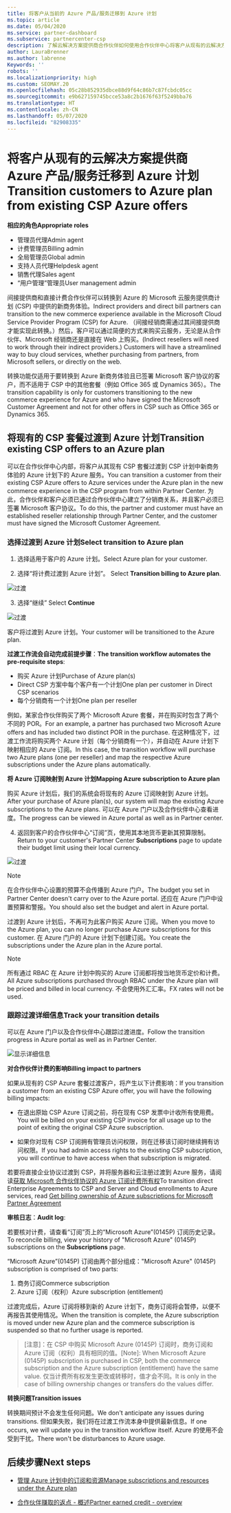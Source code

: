 ```yaml
---
title: 将客户从当前的 Azure 产品/服务迁移到 Azure 计划
ms.topic: article
ms.date: 05/04/2020
ms.service: partner-dashboard
ms.subservice: partnercenter-csp
description: 了解云解决方案提供商合作伙伴如何使用合作伙伴中心将客户从现有的云解决方案提供商 Azure 产品/服务迁移到 Azure 计划下的 Azure 服务。
author: LauraBrenner
ms.author: labrenne
Keywords: ''
robots: ''
ms.localizationpriority: high
ms.custom: SEOMAY.20
ms.openlocfilehash: 05c28b852935dbce88d9f64c86b7c87fcbdc05cc
ms.sourcegitcommit: e9b627159745bcce53a8c2b1676f63f5249bba76
ms.translationtype: HT
ms.contentlocale: zh-CN
ms.lasthandoff: 05/07/2020
ms.locfileid: "82908335"
---
```

# <a name="transition-customers-to-azure-plan-from-existing-csp-azure-offers"></a><span data-ttu-id="3e68d-103">将客户从现有的云解决方案提供商 Azure 产品/服务迁移到 Azure 计划</span><span class="sxs-lookup"><span data-stu-id="3e68d-103">Transition customers to Azure plan from existing CSP Azure offers</span></span>

<span data-ttu-id="3e68d-104">**相应的角色**</span><span class="sxs-lookup"><span data-stu-id="3e68d-104">**Appropriate roles**</span></span>

- <span data-ttu-id="3e68d-105">管理员代理</span><span class="sxs-lookup"><span data-stu-id="3e68d-105">Admin agent</span></span>
- <span data-ttu-id="3e68d-106">计费管理员</span><span class="sxs-lookup"><span data-stu-id="3e68d-106">Billing admin</span></span>
- <span data-ttu-id="3e68d-107">全局管理员</span><span class="sxs-lookup"><span data-stu-id="3e68d-107">Global admin</span></span>
- <span data-ttu-id="3e68d-108">支持人员代理</span><span class="sxs-lookup"><span data-stu-id="3e68d-108">Helpdesk agent</span></span>
- <span data-ttu-id="3e68d-109">销售代理</span><span class="sxs-lookup"><span data-stu-id="3e68d-109">Sales agent</span></span>
- <span data-ttu-id="3e68d-110">“用户管理”管理员</span><span class="sxs-lookup"><span data-stu-id="3e68d-110">User management admin</span></span>

<span data-ttu-id="3e68d-111">间接提供商和直接计费合作伙伴可以转换到 Azure 的 Microsoft 云服务提供商计划 (CSP) 中提供的新商务体验。</span><span class="sxs-lookup"><span data-stu-id="3e68d-111">Indirect providers and direct bill partners can transition to the new commerce experience available in the Microsoft Cloud Service Provider Program (CSP) for Azure.</span></span> <span data-ttu-id="3e68d-112">（间接经销商需通过其间接提供商才能实现此转换。）然后，客户可以通过简便的方式来购买云服务，无论是从合作伙伴、Microsoft 经销商还是直接在 Web 上购买。</span><span class="sxs-lookup"><span data-stu-id="3e68d-112">(Indirect resellers will need to work through their indirect providers.) Customers will have a streamlined way to buy cloud services, whether purchasing from partners, from Microsoft sellers, or directly on the web.</span></span>

<span data-ttu-id="3e68d-113">转换功能仅适用于要转换到 Azure 新商务体验且已签署 Microsoft 客户协议的客户，而不适用于 CSP 中的其他套餐（例如 Office 365 或 Dynamics 365）。</span><span class="sxs-lookup"><span data-stu-id="3e68d-113">The transition capability is only for customers transitioning to the new commerce experience for Azure and who have signed the Microsoft Customer Agreement and not for other offers in CSP such as Office 365 or Dynamics 365.</span></span>

## <a name="transition-existing-csp-offers-to-an-azure-plan"></a><span data-ttu-id="3e68d-114">将现有的 CSP 套餐过渡到 Azure 计划</span><span class="sxs-lookup"><span data-stu-id="3e68d-114">Transition existing CSP offers to an Azure plan</span></span>

<span data-ttu-id="3e68d-115">可以在合作伙伴中心内部，将客户从其现有 CSP 套餐过渡到 CSP 计划中新商务体验的 Azure 计划下的 Azure 服务。</span><span class="sxs-lookup"><span data-stu-id="3e68d-115">You can transition a customer from their existing CSP Azure offers to Azure services under the Azure plan in the new commerce experience in the CSP program from within Partner Center.</span></span> <span data-ttu-id="3e68d-116">为此，合作伙伴和客户必须已通过合作伙伴中心建立了分销商关系，并且客户必须已签署 Microsoft 客户协议。</span><span class="sxs-lookup"><span data-stu-id="3e68d-116">To do this, the partner and customer must have an established reseller relationship through Partner Center, and the customer must have signed the Microsoft Customer Agreement.</span></span>

### <a name="select-transition-to-azure-plan"></a><span data-ttu-id="3e68d-117">选择过渡到 Azure 计划</span><span class="sxs-lookup"><span data-stu-id="3e68d-117">Select transition to Azure plan</span></span>

1. <span data-ttu-id="3e68d-118">选择适用于客户的 Azure 计划。</span><span class="sxs-lookup"><span data-stu-id="3e68d-118">Select Azure plan for your customer.</span></span>

2. <span data-ttu-id="3e68d-119">选择“将计费过渡到 Azure 计划”。 </span><span class="sxs-lookup"><span data-stu-id="3e68d-119">Select **Transition billing to Azure plan**.</span></span>

![过渡](images/azure/transition1.png)

3. <span data-ttu-id="3e68d-121">选择“继续” </span><span class="sxs-lookup"><span data-stu-id="3e68d-121">Select **Continue**</span></span>

![过渡](images/azure/transition2.png)

<span data-ttu-id="3e68d-123">客户将过渡到 Azure 计划。</span><span class="sxs-lookup"><span data-stu-id="3e68d-123">Your customer will be transitioned to the Azure plan.</span></span>

<span data-ttu-id="3e68d-124">**过渡工作流会自动完成前提步骤**：</span><span class="sxs-lookup"><span data-stu-id="3e68d-124">**The transition workflow automates the pre-requisite steps**:</span></span>

- <span data-ttu-id="3e68d-125">购买 Azure 计划</span><span class="sxs-lookup"><span data-stu-id="3e68d-125">Purchase of Azure plan(s)</span></span>
- <span data-ttu-id="3e68d-126">Direct CSP 方案中每个客户有一个计划</span><span class="sxs-lookup"><span data-stu-id="3e68d-126">One plan per customer in Direct CSP scenarios</span></span>  
- <span data-ttu-id="3e68d-127">每个分销商有一个计划</span><span class="sxs-lookup"><span data-stu-id="3e68d-127">One plan per reseller</span></span>  

<span data-ttu-id="3e68d-128">例如，某家合作伙伴购买了两个 Microsoft Azure 套餐，并在购买时包含了两个不同的 POR。</span><span class="sxs-lookup"><span data-stu-id="3e68d-128">For an example, a partner has purchased two Microsoft Azure offers and has included two distinct POR in the purchase.</span></span> <span data-ttu-id="3e68d-129">在这种情况下，过渡工作流将购买两个 Azure 计划（每个分销商有一个），并自动在 Azure 计划下映射相应的 Azure 订阅。</span><span class="sxs-lookup"><span data-stu-id="3e68d-129">In this case, the transition workflow will purchase two Azure plans (one per reseller) and map the respective Azure subscriptions under the Azure plans automatically.</span></span>  

<span data-ttu-id="3e68d-130">**将 Azure 订阅映射到 Azure 计划**</span><span class="sxs-lookup"><span data-stu-id="3e68d-130">**Mapping Azure subscription to Azure plan**</span></span>

<span data-ttu-id="3e68d-131">购买 Azure 计划后，我们的系统会将现有的 Azure 订阅映射到 Azure 计划。</span><span class="sxs-lookup"><span data-stu-id="3e68d-131">After your purchase of Azure plan(s), our system will map the existing Azure subscriptions to the Azure plans.</span></span> <span data-ttu-id="3e68d-132">可以在 Azure 门户以及合作伙伴中心查看进度。</span><span class="sxs-lookup"><span data-stu-id="3e68d-132">The progress can be viewed in Azure portal as well as in Partner center.</span></span> 

4. <span data-ttu-id="3e68d-133">返回到客户的合作伙伴中心“订阅”页，使用其本地货币更新其预算限制。 </span><span class="sxs-lookup"><span data-stu-id="3e68d-133">Return to your customer's Partner Center **Subscriptions** page to update their budget limit using their local currency.</span></span> 

![过渡](images/azure/transition3.png)

>[!NOTE]
><span data-ttu-id="3e68d-135">在合作伙伴中心设置的预算不会传播到 Azure 门户。</span><span class="sxs-lookup"><span data-stu-id="3e68d-135">The budget you set in Partner Center doesn't carry over to the Azure portal.</span></span> <span data-ttu-id="3e68d-136">还应在 Azure 门户中设置预算和警报。</span><span class="sxs-lookup"><span data-stu-id="3e68d-136">You should also set the budget and alert in Azure portal.</span></span>

<span data-ttu-id="3e68d-137">过渡到 Azure 计划后，不再可为此客户购买 Azure 订阅。</span><span class="sxs-lookup"><span data-stu-id="3e68d-137">When you move to the Azure plan, you can no longer purchase Azure subscriptions for this customer.</span></span> <span data-ttu-id="3e68d-138">在 Azure 门户的 Azure 计划下创建订阅。</span><span class="sxs-lookup"><span data-stu-id="3e68d-138">You create the subscriptions under the Azure plan in the Azure portal.</span></span>

>[!NOTE]
> <span data-ttu-id="3e68d-139">所有通过 RBAC 在 Azure 计划中购买的 Azure 订阅都将按当地货币定价和计费。</span><span class="sxs-lookup"><span data-stu-id="3e68d-139">All Azure subscriptions purchased through RBAC under the Azure plan will be priced and billed in local currency.</span></span> <span data-ttu-id="3e68d-140">不会使用外汇汇率。</span><span class="sxs-lookup"><span data-stu-id="3e68d-140">FX rates will not be used.</span></span>

### <a name="track-your-transition-details"></a><span data-ttu-id="3e68d-141">跟踪过渡详细信息</span><span class="sxs-lookup"><span data-stu-id="3e68d-141">Track your transition details</span></span>

<span data-ttu-id="3e68d-142">可以在 Azure 门户以及合作伙伴中心跟踪过渡进度。</span><span class="sxs-lookup"><span data-stu-id="3e68d-142">Follow the transition progress in Azure portal as well as in Partner Center.</span></span>

![显示详细信息](images/azure/details1.png)

<span data-ttu-id="3e68d-144">**对合作伙伴计费的影响**</span><span class="sxs-lookup"><span data-stu-id="3e68d-144">**Billing impact to partners**</span></span>

<span data-ttu-id="3e68d-145">如果从现有的 CSP Azure 套餐过渡客户，将产生以下计费影响：</span><span class="sxs-lookup"><span data-stu-id="3e68d-145">If you transition a customer from an existing CSP Azure offer, you will have the following billing impacts:</span></span>

- <span data-ttu-id="3e68d-146">在退出原始 CSP Azure 订阅之前，将在现有 CSP 发票中计收所有使用费。</span><span class="sxs-lookup"><span data-stu-id="3e68d-146">You will be billed on your existing CSP invoice for all usage up to the point of exiting the original CSP Azure subscription.</span></span>

- <span data-ttu-id="3e68d-147">如果你对现有 CSP 订阅拥有管理员访问权限，则在迁移该订阅时继续拥有访问权限。</span><span class="sxs-lookup"><span data-stu-id="3e68d-147">If you had admin access rights to the existing CSP subscription, you will continue to have access when that subscription is migrated.</span></span>

<span data-ttu-id="3e68d-148">若要将直接企业协议过渡到 CSP，并将服务器和云注册过渡到 Azure 服务，请阅读[获取 Microsoft 合作伙伴协议的 Azure 订阅计费所有权](https://docs.microsoft.com/azure/billing/mpa-request-ownership)</span><span class="sxs-lookup"><span data-stu-id="3e68d-148">To transition direct Enterprise Agreements to CSP and Server and Cloud enrollments to Azure services, read [Get billing ownership of Azure subscriptions for Microsoft Partner Agreement](https://docs.microsoft.com/azure/billing/mpa-request-ownership)</span></span>

<span data-ttu-id="3e68d-149">**审核日志**：</span><span class="sxs-lookup"><span data-stu-id="3e68d-149">**Audit log**:</span></span>

<span data-ttu-id="3e68d-150">若要核对计费，请查看“订阅”页上的“Microsoft Azure”(0145P) 订阅历史记录。 </span><span class="sxs-lookup"><span data-stu-id="3e68d-150">To reconcile billing, view your history of "Microsoft Azure" (0145P) subscriptions on the **Subscriptions** page.</span></span> 

<span data-ttu-id="3e68d-151">“Microsoft Azure”(0145P) 订阅由两个部分组成：</span><span class="sxs-lookup"><span data-stu-id="3e68d-151">"Microsoft Azure" (0145P) subscription is comprised of two parts:</span></span>
1. <span data-ttu-id="3e68d-152">商务订阅</span><span class="sxs-lookup"><span data-stu-id="3e68d-152">Commerce subscription</span></span> 
2. <span data-ttu-id="3e68d-153">Azure 订阅（权利）</span><span class="sxs-lookup"><span data-stu-id="3e68d-153">Azure subscription (entitlement)</span></span>

<span data-ttu-id="3e68d-154">过渡完成后，Azure 订阅将移到新的 Azure 计划下，商务订阅将会暂停，以便不再报告其使用情况。</span><span class="sxs-lookup"><span data-stu-id="3e68d-154">When the transition is complete, the Azure subscription is moved under new Azure plan and the commerce subscription is suspended so that no further usage is reported.</span></span>  

><span data-ttu-id="3e68d-155">[注意]：在 CSP 中购买 Microsoft Azure (0145P) 订阅时，商务订阅和 Azure 订阅（权利）具有相同的值。</span><span class="sxs-lookup"><span data-stu-id="3e68d-155">[Note]: When Microsoft Azure (0145P) subscription is purchased in CSP, both the commerce subscription and the Azure subscription (entitlement) have the same value.</span></span> <span data-ttu-id="3e68d-156">仅当计费所有权发生更改或转移时，值才会不同。</span><span class="sxs-lookup"><span data-stu-id="3e68d-156">It is only in the case of billing ownership changes or transfers do the values differ.</span></span> 

<span data-ttu-id="3e68d-157">**转换问题**</span><span class="sxs-lookup"><span data-stu-id="3e68d-157">**Transition issues**</span></span>

<span data-ttu-id="3e68d-158">转换期间预计不会发生任何问题。</span><span class="sxs-lookup"><span data-stu-id="3e68d-158">We don't anticipate any issues during transitions.</span></span> <span data-ttu-id="3e68d-159">但如果失败，我们将在过渡工作流本身中提供最新信息。</span><span class="sxs-lookup"><span data-stu-id="3e68d-159">If one occurs, we will update you in the transition workflow itself.</span></span> <span data-ttu-id="3e68d-160">Azure 的使用不会受到干扰。</span><span class="sxs-lookup"><span data-stu-id="3e68d-160">There won't be disturbances to Azure usage.</span></span>  

## <a name="next-steps"></a><span data-ttu-id="3e68d-161">后续步骤</span><span class="sxs-lookup"><span data-stu-id="3e68d-161">Next steps</span></span>

- [<span data-ttu-id="3e68d-162">管理 Azure 计划中的订阅和资源</span><span class="sxs-lookup"><span data-stu-id="3e68d-162">Manage subscriptions and resources under the Azure plan</span></span>](azure-plan-manage.md)

- [<span data-ttu-id="3e68d-163">合作伙伴赚取的返点 - 概述</span><span class="sxs-lookup"><span data-stu-id="3e68d-163">Partner earned credit - overview</span></span>](partner-earned-credit.md)



